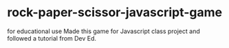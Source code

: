 # rock-paper-scissor-javascript-game
 for educational use
Made this game for Javascript class project and followed a tutorial from Dev Ed.
